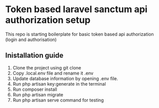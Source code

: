 # Token based laravel sanctum api authorization setup 
This repo is starting boilerplate for basic token based api authorization (login and authorisation)

## Inistallation guide 
1. Clone the project using git clone   
2. Copy .local.env file and rename it .env  
3. Update database information by opening .env file.       
5. Run php artisan key:generate in the terminal  
6. Run composer install 
6. Run php artisan migrate 
7. Run php artisan serve command for testing 

  
